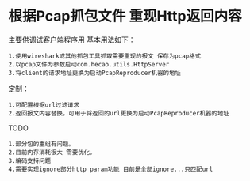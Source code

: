根据Pcap抓包文件 重现Http返回内容
==================================

主要供调试客户端程序用
基本用法如下：

	1.使用wireshark或其他抓包工具抓取需要重现的报文 保存为pcap格式
	2.以pcap文件为参数启动com.hecao.utils.HttpServer
	3.将client的请求地址更换为启动PcapReproducer机器的地址
	
定制：

	1.可配置根据url过滤请求
	2.返回报文内容替换，可用于将返回的url更换为启动PcapReproducer机器的地址

TODO

	1.部分包的重组有问题。
	2.目前内存消耗很大 需要优化。
	3.编码支持问题
	4.需要实现ignore部分http param功能 目前是全部ignore...只匹配url